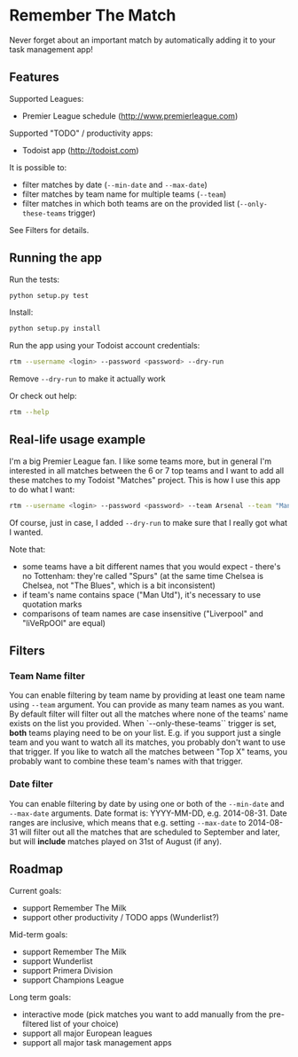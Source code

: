 Remember The Match
==================

Never forget about an important match by automatically adding it to your task management app!

Features
--------

Supported Leagues:
* Premier League schedule (http://www.premierleague.com)

Supported "TODO" / productivity apps:
* Todoist app (http://todoist.com)

It is possible to:
* filter matches by date (`--min-date` and `--max-date`)
* filter matches by team name for multiple teams (`--team`)
* filter matches in which both teams are on the provided list (`--only-these-teams` trigger)

See Filters for details.

Running the app
---------------

Run the tests:

```bash
python setup.py test
```

Install:

```bash
python setup.py install
```

Run the app using your Todoist account credentials:

```bash
rtm --username <login> --password <password> --dry-run
```

Remove `--dry-run` to make it actually work

Or check out help:

```bash
rtm --help
```

Real-life usage example
-----------------------

I'm a big Premier League fan. I like some teams more, but in general I'm interested in all matches between the 6 or 7 top teams and I want to add all these matches to my Todoist "Matches" project. This is how I use this app to do what I want:

```bash
rtm --username <login> --password <password> --team Arsenal --team "Man Utd" --team Liverpool --team Chelsea --team "Man City" --team Spurs --team Everton --only-these-teams --dry-run
```

Of course, just in case, I added `--dry-run` to make sure that I really got what I wanted.  

Note that:
* some teams have a bit different names that you would expect - there's no Tottenham: they're called "Spurs" (at the same time Chelsea is Chelsea, not "The Blues", which is a bit inconsistent)
* if team's name contains space ("Man Utd"), it's necessary to use quotation marks
* comparisons of team names are case insensitive ("Liverpool" and "liVeRpOOl" are equal)


Filters
-------

### Team Name filter

You can enable filtering by team name by providing at least one team name using `--team` argument. You can provide as many team names as you want. By default filter will filter out all the matches where none of the teams' name exists on the list you provided. When `--only-these-teams`` trigger is set, **both** teams playing need to be on your list. E.g. if you support just a single team and you want to watch all its matches, you probably don't want to use that trigger. If you like to watch all the matches between "Top X" teams, you probably want to combine these team's names with that trigger.

### Date filter

You can enable filtering by date by using one or both of the `--min-date` and `--max-date` arguments. Date format is: YYYY-MM-DD, e.g. 2014-08-31. Date ranges are inclusive, which means that e.g. setting `--max-date` to 2014-08-31 will filter out all the matches that are scheduled to September and later, but will **include** matches played on 31st of August (if any).

Roadmap
-------

Current goals:
* support Remember The Milk
* support other productivity / TODO apps (Wunderlist?)

Mid-term goals:
* support Remember The Milk
* support Wunderlist
* support Primera Division
* support Champions League

Long term goals:
* interactive mode (pick matches you want to add manually from the pre-filtered list of your choice)
* support all major European leagues
* support all major task management apps

